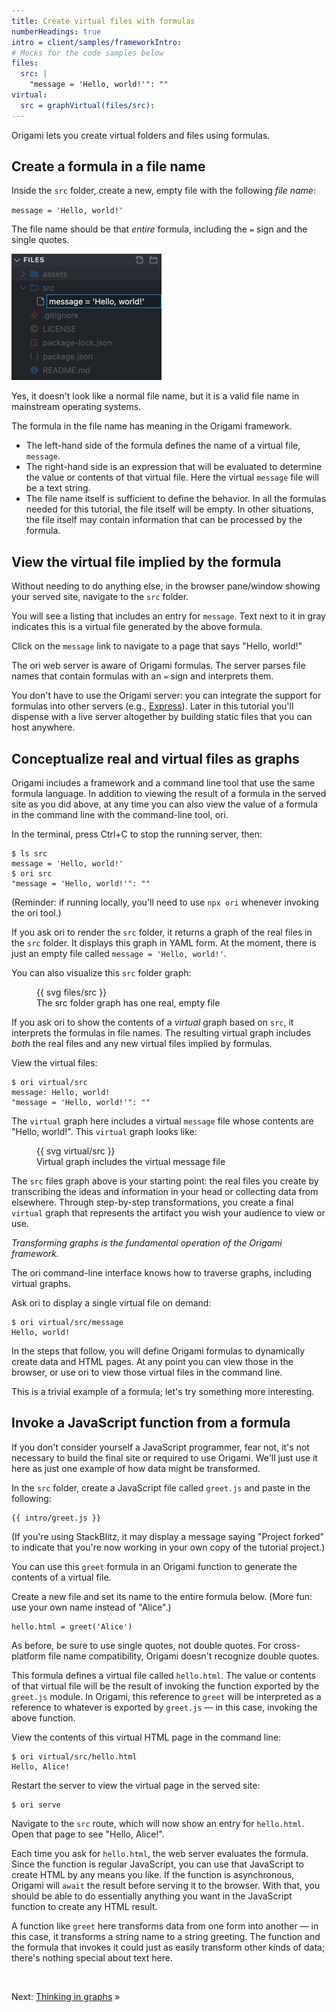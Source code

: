 ```yaml
---
title: Create virtual files with formulas
numberHeadings: true
intro = client/samples/frameworkIntro:
# Mocks for the code samples below
files:
  src: |
    "message = 'Hello, world!'": ""
virtual:
  src = graphVirtual(files/src):
---
```


Origami lets you create virtual folders and files using formulas.

## Create a formula in a file name

<span class="tutorialStep"></span> Inside the `src` folder, create a new, empty file with the following _file name_:

`message = 'Hello, world!'`

The file name should be that _entire_ formula, including the `=` sign and the single quotes.

<img src="fileFormula.png" style="width: 240px">

Yes, it doesn't look like a normal file name, but it is a valid file name in mainstream operating systems.

The formula in the file name has meaning in the Origami framework.

- The left-hand side of the formula defines the name of a virtual file, `message`.
- The right-hand side is an expression that will be evaluated to determine the value or contents of that virtual file. Here the virtual `message` file will be a text string.
- The file name itself is sufficient to define the behavior. In all the formulas needed for this tutorial, the file itself will be empty. In other situations, the file itself may contain information that can be processed by the formula.

## View the virtual file implied by the formula

<span class="tutorialStep"></span> Without needing to do anything else, in the browser pane/window showing your served site, navigate to the `src` folder.

You will see a listing that includes an entry for `message`. Text next to it in gray indicates this is a virtual file generated by the above formula.

<span class="tutorialStep"></span> Click on the `message` link to navigate to a page that says "Hello, world!"

The ori web server is aware of Origami formulas. The server parses file names that contain formulas with an `=` sign and interprets them.

You don't have to use the Origami server: you can integrate the support for formulas into other servers (e.g., [Express](http://expressjs.com/)). Later in this tutorial you'll dispense with a live server altogether by building static files that you can host anywhere.

## Conceptualize real and virtual files as graphs

Origami includes a framework and a command line tool that use the same formula language. In addition to viewing the result of a formula in the served site as you did above, at any time you can also view the value of a formula in the command line with the command-line tool, ori.

<span class="tutorialStep"></span> In the terminal, press Ctrl+C to stop the running server, then:

```console assert: true, path: files
$ ls src
message = 'Hello, world!'
$ ori src
"message = 'Hello, world!'": ""
```

(Reminder: if running locally, you'll need to use `npx ori` whenever invoking the ori tool.)

If you ask ori to render the `src` folder, it returns a graph of the real files in the `src` folder. It displays this graph in YAML form. At the moment, there is just an empty file called `message = 'Hello, world!'`.

You can also visualize this `src` folder graph:

<figure>
  {{ svg files/src }}
  <figcaption>The src folder graph has one real, empty file</figcaption>
</figure>

If you ask ori to show the contents of a _virtual_ graph based on `src`, it interprets the formulas in file names. The resulting virtual graph includes _both_ the real files and any new virtual files implied by formulas.

<span class="tutorialStep"></span> View the virtual files:

```console assert: true, path: files
$ ori virtual/src
message: Hello, world!
"message = 'Hello, world!'": ""
```

The `virtual` graph here includes a virtual `message` file whose contents are "Hello, world!". This `virtual` graph looks like:

<figure>
  {{ svg virtual/src }}
  <figcaption>Virtual graph includes the virtual message file</figcaption>
</figure>

The `src` files graph above is your starting point: the real files you create by transcribing the ideas and information in your head or collecting data from elsewhere. Through step-by-step transformations, you create a final `virtual` graph that represents the artifact you wish your audience to view or use.

_Transforming graphs is the fundamental operation of the Origami framework._

The ori command-line interface knows how to traverse graphs, including virtual graphs.

<span class="tutorialStep"></span> Ask ori to display a single virtual file on demand:

```console assert: true, path: files
$ ori virtual/src/message
Hello, world!
```

In the steps that follow, you will define Origami formulas to dynamically create data and HTML pages. At any point you can view those in the browser, or use ori to view those virtual files in the command line.

This is a trivial example of a formula; let's try something more interesting.

## Invoke a JavaScript function from a formula

If you don't consider yourself a JavaScript programmer, fear not, it's not necessary to build the final site or required to use Origami. We'll just use it here as just one example of how data might be transformed.

<span class="tutorialStep"></span> In the `src` folder, create a JavaScript file called `greet.js` and paste in the following:

```{{'js'}}
{{ intro/greet.js }}
```

(If you're using StackBlitz, it may display a message saying "Project forked" to indicate that you're now working in your own copy of the tutorial project.)

You can use this `greet` formula in an Origami function to generate the contents of a virtual file.

<span class="tutorialStep"></span> Create a new file and set its name to the entire formula below. (More fun: use your own name instead of "Alice".)

```console
hello.html = greet('Alice')
```

As before, be sure to use single quotes, not double quotes. For cross-platform file name compatibility, Origami doesn't recognize double quotes.

This formula defines a virtual file called `hello.html`. The value or contents of that virtual file will be the result of invoking the function exported by the `greet.js` module. In Origami, this reference to `greet` will be interpreted as a reference to whatever is exported by `greet.js` — in this case, invoking the above function.

<span class="tutorialStep"></span> View the contents of this virtual HTML page in the command line:

```console
$ ori virtual/src/hello.html
Hello, Alice!
```

<span class="tutorialStep"></span> Restart the server to view the virtual page in the served site:

```console
$ ori serve
```

<span class="tutorialStep"></span> Navigate to the `src` route, which will now show an entry for `hello.html`. Open that page to see "Hello, Alice!".

Each time you ask for `hello.html`, the web server evaluates the formula. Since the function is regular JavaScript, you can use that JavaScript to create HTML by any means you like. If the function is asynchronous, Origami will `await` the result before serving it to the browser. With that, you should be able to do essentially anything you want in the JavaScript function to create any HTML result.

A function like `greet` here transforms data from one form into another — in this case, it transforms a string name to a string greeting. The function and the formula that invokes it could just as easily transform other kinds of data; there's nothing special about text here.

&nbsp;

Next: [Thinking in graphs](intro3.html) »
